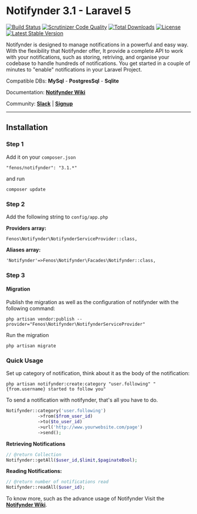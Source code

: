 Notifynder 3.1 - Laravel 5
==========

[![Build Status](https://travis-ci.org/fenos/Notifynder.svg?branch=master)](https://travis-ci.org/fenos/Notifynder)
[![Scrutinizer Code Quality](https://scrutinizer-ci.com/g/fenos/Notifynder/badges/quality-score.png?b=master)](https://scrutinizer-ci.com/g/fenos/Notifynder/?branch=master)
[![Total Downloads](https://poser.pugx.org/fenos/notifynder/downloads.svg)](https://packagist.org/packages/fenos/notifynder)
[![License](https://poser.pugx.org/fenos/Notifynder/license.png)](https://packagist.org/packages/fenos/Notifynder)
[![Latest Stable Version](https://poser.pugx.org/fenos/notifynder/v/stable.png)](https://packagist.org/packages/fenos/notifynder)

Notifynder is designed to manage notifications in a powerful and easy way.
With the flexibility that Notifynder offer, It provide a complete API to work with your notifications,
such as storing, retriving, and organise your codebase to handle hundreds of notifications.
You get started in a couple of minutes to "enable" notifications in your Laravel Project.

Compatible DBs: **MySql** - **PostgresSql** - **Sqlite**

Documentation: **[Notifynder Wiki](https://github.com/fenos/Notifynder/wiki)**

Community: **[Slack](https://notifynder.slack.com)** | **[Signup](https://notifynder.signup.team)**

- - -

## Installation ##

### Step 1 ###

Add it on your `composer.json`

    "fenos/notifynder": "3.1.*"

and run 

    composer update


### Step 2 ###

Add the following string to `config/app.php`

**Providers array:**

    Fenos\Notifynder\NotifynderServiceProvider::class,

**Aliases array:**

    'Notifynder'=>Fenos\Notifynder\Facades\Notifynder::class,


### Step 3 ###

#### Migration ####

Publish the migration as well as the configuration of notifynder with the following command:

    php artisan vendor:publish --provider="Fenos\Notifynder\NotifynderServiceProvider"

Run the migration

    php artisan migrate

### Quick Usage ###

Set up category of notification, think about it as the
body of the notification:

    php artisan notifynder:create:category "user.following" "{from.username} started to follow you"

To send a notification with notifynder, that's all
you have to do.

~~~php
Notifynder::category('user.following')
            ->from($from_user_id)
            ->to($to_user_id)
            ->url('http://www.yourwebsite.com/page')
            ->send();
~~~

**Retrieving Notifications**

~~~php
// @return Collection
Notifynder::getAll($user_id,$limit,$paginateBool);
~~~

**Reading Notifications:**
~~~php
// @return number of notifications read
Notifynder::readAll($user_id);
~~~

To know more, such as the advance usage of Notifynder Visit the **[Notifynder Wiki](https://github.com/fenos/Notifynder/wiki)**.
